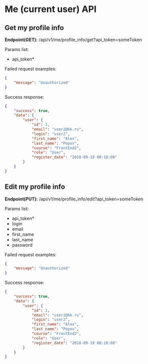 # Me (current user) API

## Get my profile info
**Endpoint(GET):** /api/v1/me/profile_info/get?api_token=someToken

Params list:
+ api_token*

Failed request examples:
```json
{
    "message": "Unauthorized"
}
```

Success response:
```json
{
    "success": true,
    "data": {
        "user": {
            "id": 1,
            "email": "user2@bk.ru",
            "login": "user2",
            "first_name": "Alex",
            "last_name": "Popov",
            "course": "FrontEnd2",
            "role": "User",
            "register_date": "2018-09-18 08:18:08"
        }
    }
}
```

## Edit my profile info
**Endpoint(PUT):** /api/v1/me/profile_info/edit?api_token=someToken

Params list:
+ api_token*
+ login
+ email
+ first_name
+ last_name
+ password

Failed request examples:
```json
{
    "message": "Unauthorized"
}
```

Success response:
```json
{
    "success": true,
    "data": {
        "user": {
            "id": 1,
            "email": "user2@bk.ru",
            "login": "user2",
            "first_name": "Alex",
            "last_name": "Popov",
            "course": "FrontEnd2",
            "role": "User",
            "register_date": "2018-09-18 08:18:08"
        }
    }
}
```
